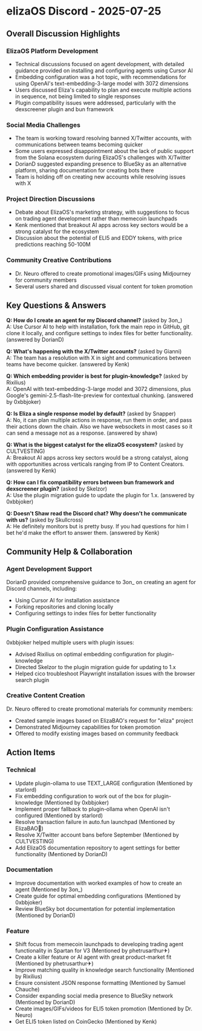 # elizaOS Discord - 2025-07-25

## Overall Discussion Highlights

### ElizaOS Platform Development
- Technical discussions focused on agent development, with detailed guidance provided on installing and configuring agents using Cursor AI
- Embedding configuration was a hot topic, with recommendations for using OpenAI's text-embedding-3-large model with 3072 dimensions
- Users discussed Eliza's capability to plan and execute multiple actions in sequence, not being limited to single responses
- Plugin compatibility issues were addressed, particularly with the dexscreener plugin and bun framework

### Social Media Challenges
- The team is working toward resolving banned X/Twitter accounts, with communications between teams becoming quicker
- Some users expressed disappointment about the lack of public support from the Solana ecosystem during ElizaOS's challenges with X/Twitter
- DorianD suggested expanding presence to BlueSky as an alternative platform, sharing documentation for creating bots there
- Team is holding off on creating new accounts while resolving issues with X

### Project Direction Discussions
- Debate about ElizaOS's marketing strategy, with suggestions to focus on trading agent development rather than memecoin launchpads
- Kenk mentioned that breakout AI apps across key sectors would be a strong catalyst for the ecosystem
- Discussion about the potential of ELI5 and EDDY tokens, with price predictions reaching 50-100M

### Community Creative Contributions
- Dr. Neuro offered to create promotional images/GIFs using Midjourney for community members
- Several users shared and discussed visual content for token promotion

## Key Questions & Answers

**Q: How do I create an agent for my Discord channel?** (asked by 3on_)  
A: Use Cursor AI to help with installation, fork the main repo in GitHub, git clone it locally, and configure settings to index files for better functionality. (answered by DorianD)

**Q: What's happening with the X/Twitter accounts?** (asked by Gianni)  
A: The team has a resolution with X in sight and communications between teams have become quicker. (answered by Kenk)

**Q: Which embedding provider is best for plugin-knowledge?** (asked by Rixilius)  
A: OpenAI with text-embedding-3-large model and 3072 dimensions, plus Google's gemini-2.5-flash-lite-preview for contextual chunking. (answered by 0xbbjoker)

**Q: Is Eliza a single response model by default?** (asked by Snapper)  
A: No, it can plan multiple actions in response, run them in order, and pass their actions down the chain. Also we have websockets in most cases so it can send a message not as a response. (answered by shaw)

**Q: What is the biggest catalyst for the elizaOS ecosystem?** (asked by CULTVESTING)  
A: Breakout AI apps across key sectors would be a strong catalyst, along with opportunities across verticals ranging from IP to Content Creators. (answered by Kenk)

**Q: How can I fix compatibility errors between bun framework and dexscreener plugin?** (asked by Skelzor)  
A: Use the plugin migration guide to update the plugin for 1.x. (answered by 0xbbjoker)

**Q: Doesn't Shaw read the Discord chat? Why doesn't he communicate with us?** (asked by Skullcross)  
A: He definitely monitors but is pretty busy. If you had questions for him I bet he'd make the effort to answer them. (answered by Kenk)

## Community Help & Collaboration

### Agent Development Support
DorianD provided comprehensive guidance to 3on_ on creating an agent for Discord channels, including:
- Using Cursor AI for installation assistance
- Forking repositories and cloning locally
- Configuring settings to index files for better functionality

### Plugin Configuration Assistance
0xbbjoker helped multiple users with plugin issues:
- Advised Rixilius on optimal embedding configuration for plugin-knowledge
- Directed Skelzor to the plugin migration guide for updating to 1.x
- Helped cico troubleshoot Playwright installation issues with the browser search plugin

### Creative Content Creation
Dr. Neuro offered to create promotional materials for community members:
- Created sample images based on ElizaBAO's request for "eliza" project
- Demonstrated Midjourney capabilities for token promotion
- Offered to modify existing images based on community feedback

## Action Items

### Technical
- Update plugin-ollama to use TEXT_LARGE configuration (Mentioned by starlord)
- Fix embedding configuration to work out of the box for plugin-knowledge (Mentioned by 0xbbjoker)
- Implement proper fallback to plugin-ollama when OpenAI isn't configured (Mentioned by starlord)
- Resolve transaction failure in auto.fun launchpad (Mentioned by ElizaBAO🌟)
- Resolve X/Twitter account bans before September (Mentioned by CULTVESTING)
- Add ElizaOS documentation repository to agent settings for better functionality (Mentioned by DorianD)

### Documentation
- Improve documentation with worked examples of how to create an agent (Mentioned by 3on_)
- Create guide for optimal embedding configurations (Mentioned by 0xbbjoker)
- Review BlueSky bot documentation for potential implementation (Mentioned by DorianD)

### Feature
- Shift focus from memecoin launchpads to developing trading agent functionality in Spartan for V3 (Mentioned by phetrusarthur✈)
- Create a killer feature or AI agent with great product-market fit (Mentioned by phetrusarthur✈)
- Improve matching quality in knowledge search functionality (Mentioned by Rixilius)
- Ensure consistent JSON response formatting (Mentioned by Samuel Chauche)
- Consider expanding social media presence to BlueSky network (Mentioned by DorianD)
- Create images/GIFs/videos for ELI5 token promotion (Mentioned by Dr. Neuro)
- Get ELI5 token listed on CoinGecko (Mentioned by Kenk)